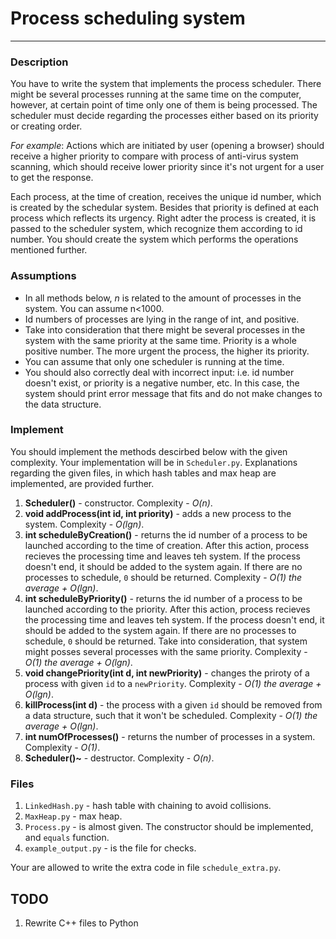 Process scheduling system
=============================

* * *
### Description
You have to write the system that implements the process scheduler. There might be several processes running at the same time
on the computer, however, at certain point of time only one of them is being processed. The scheduler must decide regarding the 
processes either based on its priority or creating order.

*For example*: Actions which are initiated by user (opening a browser) should receive a higher priority to compare with process
of anti-virus system scanning, which should receive lower priority since it's not urgent for a user to get the response. 

Each process, at the time of creation, receives the unique id number, which is created by the schedular system. Besides that
priority is defined at each process which reflects its urgency. 
Right adter the process is created, it is passed to the scheduler system, which recognize them according to id number.
You should create the system which performs the operations mentioned further.

### Assumptions
*	In all methods below, *n* is related to the amount of processes in the system. You can assume n<1000.
*	Id numbers of processes are lying in the range of int, and positive.
*	Take into consideration that there might be several processes in the system with the same priority at the same time.
	Priority is a whole positive number. The more urgent the process, the higher its priority.
*	You can assume that only one scheduler is running at the time.
*	You should also correctly deal with incorrect input: i.e. id number doesn't exist, or priority is a negative number, etc. In this case,
	the system should print error message that fits and do not make changes to the data structure.

### Implement
You should implement the methods descirbed below with the given complexity. Your implementation will be in `Scheduler.py`.
Explanations regarding the given files, in which hash tables and max heap are implemented, are provided further.

1.	**Scheduler()** - constructor. Complexity - *O(n)*.
2.	**void addProcess(int id, int priority)** - adds a new process to the system. Complexity - *O(lgn)*.
3.	**int scheduleByCreation()** - returns the id number of a process to be launched according to the time of creation. After this action, process recieves the processing time and leaves teh system. If the process doesn't end,
	it should be added to the system again.
	If there are no processes to schedule, `0` should be returned. Complexity - *O(1) the average + O(lgn)*.
4.	**int scheduleByPriority()** - returns the id number of a process to be launched according to the priority. After this action, process recieves the processing time and leaves teh system. If the process doesn't end,
	it should be added to the system again. If there are no processes to schedule, `0` should be returned. 
	Take into consideration, that system might posses several processes with the same priority.
	Complexity - *O(1) the average + O(lgn)*.
5.	**void changePriority(int d, int newPriority)** - changes the priroty of a process with given `id` to a `newPriority`. Complexity - *O(1) the average + O(lgn)*.
6.	**killProcess(int d)** - the process with a given `id` should be removed from a data structure, such that it won't be scheduled. Complexity - *O(1) the average + O(lgn)*.
7. 	**int numOfProcesses()** - returns the number of processes in a system. Complexity - *O(1)*.
8. 	**Scheduler()~** - destructor. Complexity - *O(n)*.

### Files
1.	`LinkedHash.py` - hash table with chaining to avoid collisions.
2. 	`MaxHeap.py` - max heap.
3.	`Process.py` - is almost given. The constructor should be implemented, and `equals` function.
4.	`example_output.py` - is the file for checks.

Your are allowed to write the extra code in file `schedule_extra.py`. 


TODO
----
1. Rewrite C++ files to Python